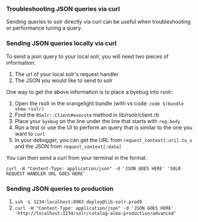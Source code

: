 ### Troubleshooting JSON queries via curl

Sending queries to solr directly via curl can be useful when troubleshooting or performance tuning a query.

### Sending JSON queries locally via curl

To send a json query to your local solr, you will need two pieces of information:
1. The url of your local solr's request handler
2. The JSON you would like to send to solr

One way to get the above information is to place a byebug into rsolr:
1. Open the rsolr in the orangelight bundle (with vs code: `code $(bundle show rsolr)`
2. Find the `RSolr::Client#execute` method in lib/rsolr/client.rb
3. Place your `byebug` on the line under the line that starts with `req.body`
4. Run a test or use the UI to perform an query that is similar to the one you want to `curl`
5. In your debugger, you can get the URL from `request_context[:uri].to_s` and the JSON from `request_context[:data]`

You can then send a curl from your terminal in the format:

```
curl -H "Content-Type: application/json" -d 'JSON GOES HERE' 'SOLR REQUEST HANDLER URL GOES HERE'
```

### Sending JSON queries to production 

1. `ssh -L 1234:localhost:8983 deploy@lib-solr-prod9`
2. `curl -H "Content-Type: application/json" -d 'JSON GOES HERE' 'http://localhost:1234/solr/catalog-alma-production/advanced'`
